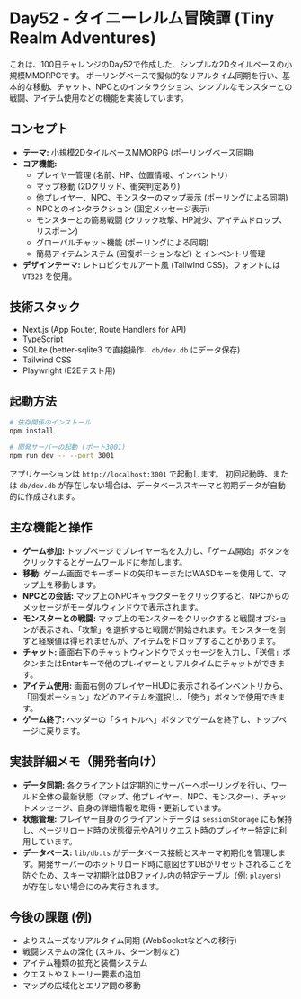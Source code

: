 # Day52 - タイニーレルム冒険譚 (Tiny Realm Adventures)

これは、100日チャレンジのDay52で作成した、シンプルな2Dタイルベースの小規模MMORPGです。
ポーリングベースで擬似的なリアルタイム同期を行い、基本的な移動、チャット、NPCとのインタラクション、シンプルなモンスターとの戦闘、アイテム使用などの機能を実装しています。

## コンセプト

- **テーマ:** 小規模2DタイルベースMMORPG (ポーリングベース同期)
- **コア機能:**
    - プレイヤー管理 (名前、HP、位置情報、インベントリ)
    - マップ移動 (2Dグリッド、衝突判定あり)
    - 他プレイヤー、NPC、モンスターのマップ表示 (ポーリングによる同期)
    - NPCとのインタラクション (固定メッセージ表示)
    - モンスターとの簡易戦闘 (クリック攻撃、HP減少、アイテムドロップ、リスポーン)
    - グローバルチャット機能 (ポーリングによる同期)
    - 簡易アイテムシステム (回復ポーションなど) とインベントリ管理
- **デザインテーマ:** レトロピクセルアート風 (Tailwind CSS)。フォントには `VT323` を使用。

## 技術スタック

- Next.js (App Router, Route Handlers for API)
- TypeScript
- SQLite (better-sqlite3 で直接操作、`db/dev.db` にデータ保存)
- Tailwind CSS
- Playwright (E2Eテスト用)

## 起動方法

```bash
# 依存関係のインストール
npm install

# 開発サーバーの起動 (ポート3001)
npm run dev -- --port 3001
```

アプリケーションは `http://localhost:3001` で起動します。
初回起動時、または `db/dev.db` が存在しない場合は、データベーススキーマと初期データが自動的に作成されます。

## 主な機能と操作

- **ゲーム参加:** トップページでプレイヤー名を入力し、「ゲーム開始」ボタンをクリックするとゲームワールドに参加します。
- **移動:** ゲーム画面でキーボードの矢印キーまたはWASDキーを使用して、マップ上を移動します。
- **NPCとの会話:** マップ上のNPCキャラクターをクリックすると、NPCからのメッセージがモーダルウィンドウで表示されます。
- **モンスターとの戦闘:** マップ上のモンスターをクリックすると戦闘オプションが表示され、「攻撃」を選択すると戦闘が開始されます。モンスターを倒すと経験値は得られませんが、アイテムをドロップすることがあります。
- **チャット:** 画面右下のチャットウィンドウでメッセージを入力し、「送信」ボタンまたはEnterキーで他のプレイヤーとリアルタイムにチャットができます。
- **アイテム使用:** 画面右側のプレイヤーHUDに表示されるインベントリから、「回復ポーション」などのアイテムを選択し、「使う」ボタンで使用できます。
- **ゲーム終了:** ヘッダーの「タイトルへ」ボタンでゲームを終了し、トップページに戻ります。

## 実装詳細メモ（開発者向け）

- **データ同期:** 各クライアントは定期的にサーバーへポーリングを行い、ワールド全体の最新状態（マップ、他プレイヤー、NPC、モンスター）、チャットメッセージ、自身の詳細情報を取得・更新しています。
- **状態管理:** プレイヤー自身のクライアントデータは `sessionStorage` にも保持し、ページリロード時の状態復元やAPIリクエスト時のプレイヤー特定に利用しています。
- **データベース:** `lib/db.ts` がデータベース接続とスキーマ初期化を管理します。開発サーバーのホットリロード時に意図せずDBがリセットされることを防ぐため、スキーマ初期化はDBファイル内の特定テーブル（例: `players`）が存在しない場合にのみ実行されます。

## 今後の課題 (例)

- よりスムーズなリアルタイム同期 (WebSocketなどへの移行)
- 戦闘システムの深化 (スキル、ターン制など)
- アイテム種類の拡充と装備システム
- クエストやストーリー要素の追加
- マップの広域化とエリア間の移動
